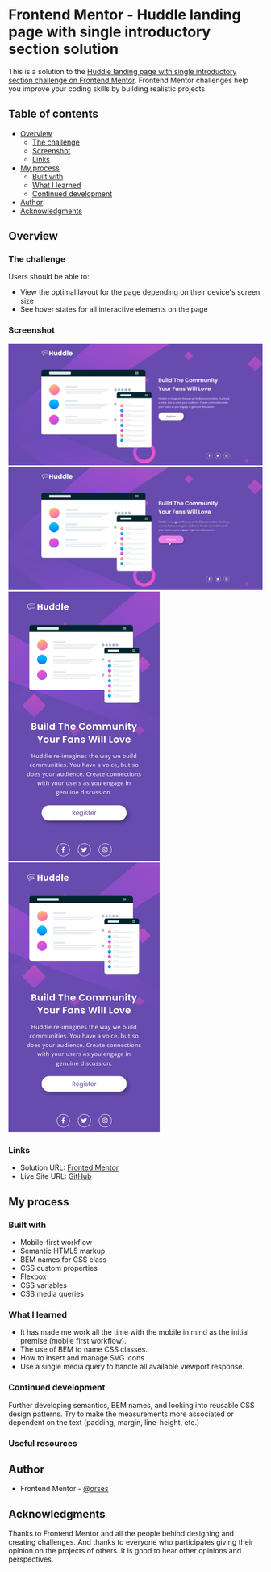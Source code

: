 # Frontend Mentor - Huddle landing page with single introductory section solution

This is a solution to the [Huddle landing page with single introductory section challenge on Frontend Mentor](https://www.frontendmentor.io/challenges/huddle-landing-page-with-a-single-introductory-section-B_2Wvxgi0). Frontend Mentor challenges help you improve your coding skills by building realistic projects.

## Table of contents

- [Overview](#overview)
  - [The challenge](#the-challenge)
  - [Screenshot](#screenshot)
  - [Links](#links)
- [My process](#my-process)
  - [Built with](#built-with)
  - [What I learned](#what-i-learned)
  - [Continued development](#continued-development)
- [Author](#author)
- [Acknowledgments](#acknowledgments)

## Overview

### The challenge

Users should be able to:

- View the optimal layout for the page depending on their device's screen size
- See hover states for all interactive elements on the page

### Screenshot

<img src="./data/screenshot_desktop.jpg" width="600">
<img src="./data/screenshot_desktop_active.jpg" width="600">
<img src="./data/screenshot_mobile_375.jpg" width="300">
<img src="./data/screenshot_mobile_375_landscape.jpg" width="300">

### Links

- Solution URL: [Fronted Mentor](https://www.frontendmentor.io/solutions/landing-page-with-bem-qww4-99pEs)
- Live Site URL: [GitHub](https://orses.github.io/html-css/landing_page_huddle/)

## My process

### Built with

- Mobile-first workflow
- Semantic HTML5 markup
- BEM names for CSS class
- CSS custom properties
- Flexbox
- CSS variables
- CSS media queries

### What I learned

- It has made me work all the time with the mobile in mind as the initial premise (mobile first workflow).
- The use of BEM to name CSS classes.
- How to insert and manage SVG icons
- Use a single media query to handle all available viewport response.

### Continued development

Further developing semantics, BEM names, and looking into reusable CSS design patterns.
Try to make the measurements more associated or dependent on the text (padding, margin, line-height, etc.)

### Useful resources

## Author

- Frontend Mentor - [@orses](https://www.frontendmentor.io/profile/orses)

## Acknowledgments

Thanks to Frontend Mentor and all the people behind designing and creating challenges.
And thanks to everyone who participates giving their opinion on the projects of others. It is good to hear other opinions and perspectives.
